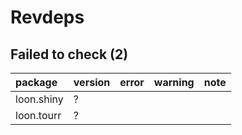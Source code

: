 # Revdeps

## Failed to check (2)

|package    |version |error |warning |note |
|:----------|:-------|:-----|:-------|:----|
|loon.shiny |?       |      |        |     |
|loon.tourr |?       |      |        |     |

